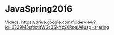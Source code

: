 # JavaSpring2016

Videos:  https://drive.google.com/folderview?id=0B29M3sfdctitWGc3SkYzSXRpajA&usp=sharing
